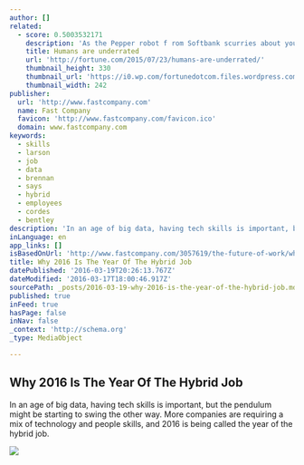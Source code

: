 ```yaml
---
author: []
related:
  - score: 0.5003532171
    description: 'As the Pepper robot f rom Softbank scurries about your home or office, it reads your emotions by your words, tone of voice, facial expressions, and body language. It then responds in all those ways; its hands and posture in particular are remarkably expressive.'
    title: Humans are underrated
    url: 'http://fortune.com/2015/07/23/humans-are-underrated/'
    thumbnail_height: 330
    thumbnail_url: 'https://i0.wp.com/fortunedotcom.files.wordpress.com/2015/07/cov08_ainside.jpg?fit=440%2C330&quality=80&strip&ssl=1'
    thumbnail_width: 242
publisher:
  url: 'http://www.fastcompany.com'
  name: Fast Company
  favicon: 'http://www.fastcompany.com/favicon.ico'
  domain: www.fastcompany.com
keywords:
  - skills
  - larson
  - job
  - data
  - brennan
  - says
  - hybrid
  - employees
  - cordes
  - bentley
description: 'In an age of big data, having tech skills is important, but the pendulum might be starting to swing the other way. More companies are requiring a mix of technology and people skills, and 2016 is being called the year of the hybrid job.'
inLanguage: en
app_links: []
isBasedOnUrl: 'http://www.fastcompany.com/3057619/the-future-of-work/why-2016-is-the-year-of-the-hybrid-job?utm_content=bufferfe73c&utm_medium=social&utm_source=facebook.com&utm_campaign=buffer'
title: Why 2016 Is The Year Of The Hybrid Job
datePublished: '2016-03-19T20:26:13.767Z'
dateModified: '2016-03-17T18:00:46.917Z'
sourcePath: _posts/2016-03-19-why-2016-is-the-year-of-the-hybrid-job.md
published: true
inFeed: true
hasPage: false
inNav: false
_context: 'http://schema.org'
_type: MediaObject

---
```

<article style=""><h1>Why 2016 Is The Year Of The Hybrid Job</h1><p>In an age of big data, having tech skills is important, but the pendulum might be starting to swing the other way. More companies are requiring a mix of technology and people skills, and 2016 is being called the year of the hybrid job.</p><img src="http://a.fastcompany.net/multisite_files/fastcompany/imagecache/inline-large/inline/2016/03/3057619-inline-i-1-the-future-of-workwhy-2016-is-the-year-of-the-hybrid-job.jpg" /></article>